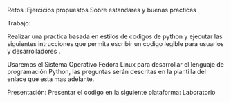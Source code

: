 
Retos :Ejercicios propuestos Sobre estandares y buenas practicas

Trabajo: 

Realizar una practica basada en estilos de codigos de python y ejecutar las siguientes intrucciones que permita escribir un codigo legible para usuarios y desarrolladores .

Usaremos el Sistema Operativo Fedora Linux para desarrollar el lenguaje de programación Python, las preguntas serán descritas en la plantilla del enlace que esta mas adelante.

Presentación: Presentar el codigo en la siguiente plataforma:  Laboratorio